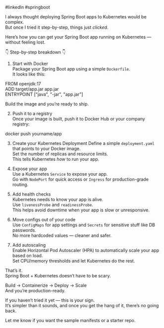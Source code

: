 #linkedIn #springboot 



I always thought deploying Spring Boot apps to Kubernetes would be complex.  
But once I tried it step-by-step, things just _clicked_.

Here’s how you can get your Spring Boot app running on Kubernetes — without feeling lost.

👇 Step-by-step breakdown 👇



1. Start with Docker  
Package your Spring Boot app using a simple `Dockerfile`.  
It looks like this:


FROM openjdk:17   
ADD target/app.jar app.jar   
ENTRYPOINT ["java", "-jar", "app.jar"]


Build the image and you’re ready to ship.



2. Push it to a registry  
Once your image is built, push it to Docker Hub or your company registry:


docker push yourname/app



3. Create your Kubernetes Deployment
Define a simple `deployment.yaml` that points to your Docker image.  
Set the number of replicas and resource limits.  
This tells Kubernetes _how_ to run your app.



4. Expose your app  
Use a Kubernetes `Service` to expose your app.  
Go with `NodePort` for quick access or `Ingress` for production-grade routing.



5. Add health checks  
Kubernetes needs to know your app is alive.  
Use `livenessProbe` and `readinessProbe`.  
This helps avoid downtime when your app is slow or unresponsive.



6. Move configs out of your code  
Use `ConfigMaps` for app settings and `Secrets` for sensitive stuff like DB passwords.  
No more hardcoded values — cleaner and safer.



7. Add autoscaling  
Enable Horizontal Pod Autoscaler (HPA) to automatically scale your app based on load.  
Set CPU/memory thresholds and let Kubernetes do the rest.



That’s it.  
Spring Boot + Kubernetes doesn’t have to be scary.

Build → Containerize → Deploy → Scale  
And you’re production-ready.

If you haven’t tried it yet — this is your sign.  
It’s simpler than it sounds, and once you get the hang of it, there’s no going back.

Let me know if you want the sample manifests or a starter repo.